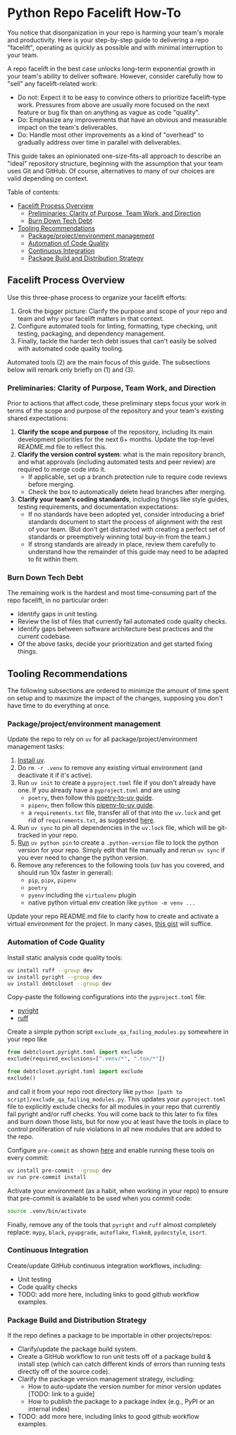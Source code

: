 # Python Repo Facelift How-To

You notice that disorganization in your repo is harming your team's morale and productivity. Here is your step-by-step guide to delivering a repo "facelift", operating as quickly as possible and with minimal interruption to your team.

A repo facelift in the best case unlocks long-term exponential growth in your team's ability to deliver software. However, consider carefully how to "sell" any facelift-related work:
- Do not: Expect it to be easy to convince others to prioritize facelift-type work. Pressures from above are usually more focused on the next feature or bug fix than on anything as vague as code "quality".
- Do: Emphasize any improvements that have an obvious and measurable impact on the team's deliverables.
- Do: Handle most other improvements as a kind of "overhead" to gradually address over time in parallel with deliverables.

This guide takes an opinionated one-size-fits-all approach to describe an "ideal" repository structure, beginning with the assumption that your team uses Git and GitHub. Of course, alternatives to many of our choices are valid depending on context.

Table of contents:
- [Facelift Process Overview](#facelift-process-overview)
    - [Preliminaries: Clarity of Purpose, Team Work, and Direction](#preliminaries-clarity-of-purpose-team-work-and-direction)
    - [Burn Down Tech Debt](#burn-down-tech-debt)
- [Tooling Recommendations](#tooling-recommendations)
    - [Package/project/environment management](#packageprojectenvironment-management)
    - [Automation of Code Quality](#automation-of-code-quality)
    - [Continuous Integration](#continuous-integration)
    - [Package Build and Distribution Strategy](#package-build-and-distribution-strategy)

## Facelift Process Overview

Use this three-phase process to organize your facelift efforts:
1. Grok the bigger picture: Clarify the purpose and scope of your repo and team and why your facelift matters in that context.
1. Configure automated tools for linting, formatting, type checking, unit testing, packaging, and dependency management.
1. Finally, tackle the harder tech debt issues that can't easily be solved with automated code quality tooling.

Automated tools (2) are the main focus of this guide. The subsections below will remark only briefly on (1) and (3).

### Preliminaries: Clarity of Purpose, Team Work, and Direction

Prior to actions that affect code, these preliminary steps focus your work in terms of the scope and purpose of the repository and your team's existing shared expectations:

1. **Clarify the scope and purpose** of the repository, including its main development priorities for the next 6+ months. Update the top-level README.md file to reflect this.
2. **Clarify the version control system**: what is the main repository branch, and what approvals (including automated tests and peer review) are required to merge code into it. 
    - If applicable, set up a branch protection rule to require code reviews before merging.
    - Check the box to automatically delete head branches after merging.
3. **Clarify your team's coding standards**, including things like style guides, testing requirements, and documentation expectations:
    - If no standards have been adopted yet, consider introducing a brief standards document to start the process of alignment with the rest of your team. (But don't get distracted with creating a perfect set of standards or preemptively winning total buy-in from the team.)
    - If strong standards are already in place, review them carefully to understand how the remainder of this guide may need to be adapted to fit within them.

### Burn Down Tech Debt

The remaining work is the hardest and most time-consuming part of the repo facelift, in no particular order:
- Identify gaps in unit testing.
- Review the list of files that currently fail automated code quality checks.
- Identify gaps between software architecture best practices and the current codebase.
- Of the above tasks, decide your prioritization and get started fixing things.

## Tooling Recommendations

The following subsections are ordered to minimize the amount of time spent on setup and to maximize the impact of the changes, supposing you don't have time to do everything at once.

### Package/project/environment management

Update the repo to rely on `uv` for all package/project/environment management tasks:
1. [Install uv](https://docs.astral.sh/uv/getting-started/installation/).
1. Do `rm -r .venv` to remove any existing virtual environment (and deactivate it if it's active).
1. Run `uv init` to create a `pyproject.toml` file if you don't already have one. If you already have a `pyproject.toml` and are using
    - `poetry`, then follow this [poetry-to-uv guide](https://www.loopwerk.io/articles/2024/migrate-poetry-to-uv/).
    - `pipenv`, then follow this [pipenv-to-uv guide](https://medium.com/clarityai-engineering/migrating-from-pipenv-pipfile-to-uv-59ba2846636f).
    - a `requirements.txt` file, transfer all of that into the `uv.lock` and get rid of `requirements.txt`, as suggested [here](https://github.com/astral-sh/uv/issues/6275#issuecomment-2343641976).
1. Run `uv sync` to pin all dependencies in the `uv.lock` file, which will be git-tracked in your repo.
1. [Run](https://docs.astral.sh/uv/concepts/python-versions/#python-version-files) `uv python pin` to create a `.python-version` file to lock the python version for your repo. Simply edit that file manually and rerun `uv sync` if you ever need to change the python version.
1. Remove any references to the following tools (uv has you covered, and should run 10x faster in general):
    - `pip`, `pipx`, `pipenv`
    - `poetry`
    - `pyenv` including the `virtualenv` plugin
    - native python virtual env creation like `python -m venv ...` 

Update your repo README.md file to clarify how to create and activate a virtual environment for the project. In many cases, [this gist](../envs/create_uv_venv.sh) will suffice.


### Automation of Code Quality

Install static analysis code quality tools:
```bash
uv install ruff --group dev
uv install pyright --group dev
uv install debtcloset --group dev
```

Copy-paste the following configurations into the `pyproject.toml` file:
- [pyright](../devtools/pyright_pyproject.toml)
- [ruff](../devtools/ruff_pyproject.toml)

Create a simple python script `exclude_qa_failing_modules.py` somewhere in your repo like
```python
from debtcloset.pyright.toml import exclude
exclude(required_exclusions=[".venv/*", ".tox/*"])

from debtcloset.pyright.toml import exclude
exclude()
```
and call it from your repo root directory like `python [path to script]/exclude_qa_failing_modules.py`. This updates your `pyproject.toml` file to explicitly exclude checks for all modules in your repo that currently fail pyright and/or ruff checks. You will come back to this later to fix files and burn down those lists, but for now you at least have the tools in place to control proliferation of rule violations in all new modules that are added to the repo.

Configure `pre-commit` as shown [here](../devtools/precommit_config.yaml) and enable running these tools on every commit:
```bash
uv install pre-commit --group dev
uv run pre-commit install
```

Activate your environment (as a habit, when working in your repo) to ensure that pre-commit is available to be used when you commit code:
```bash
source .venv/bin/activate
```

Finally, remove any of the tools that `pyright` and `ruff` almost completely replace: `mypy`, `black`, `pyupgrade`, `autoflake`, `flake8`, `pydocstyle`, `isort`.

### Continuous Integration

Create/update GitHub continuous integration workflows, including:
- Unit testing
- Code quality checks
- TODO: add more here, including links to good github workflow examples.

### Package Build and Distribution Strategy

If the repo defines a package to be importable in other projects/repos:
- Clarify/update the package build system.
- Create a GitHub workflow to run unit tests off of a package build & install step (which can catch different kinds of errors than running tests directly off of the source code).
- Clarify the package version management strategy, including:
    - How to auto-update the version number for minor version updates [TODO: link to a guide]
    - How to publish the package to a package index (e.g., PyPI or an internal index)
- TODO: add more here, including links to good github workflow examples.
